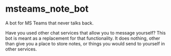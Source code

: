 # msteams_note_bot
A bot for MS Teams that never talks back.

Have you used other chat services that allow you to message
yourself? This bot is meant as a replacement for that
functionality. It does nothing, other than give you
a place to store notes, or things you would send
to yourself in other services.
